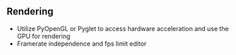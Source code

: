 ## Rendering
- Utilize PyOpenGL or Pyglet to access hardware acceleration and use the GPU for rendering
- Framerate independence and fps limit editor